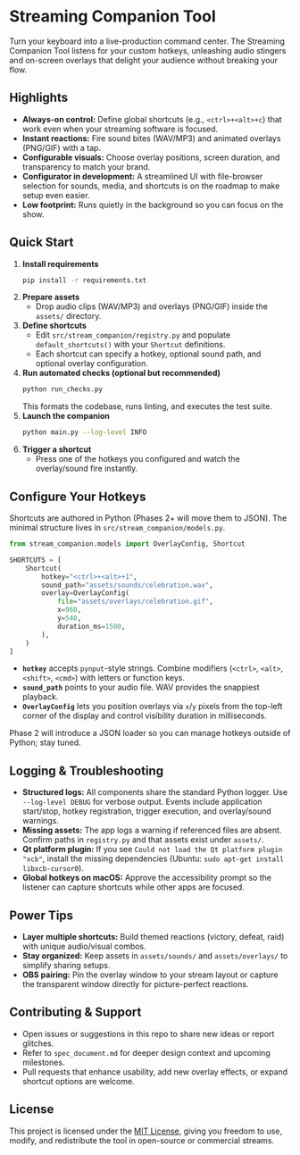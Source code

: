 # Streaming Companion Tool

Turn your keyboard into a live-production command center. The Streaming Companion Tool listens for your custom hotkeys, unleashing audio stingers and on-screen overlays that delight your audience without breaking your flow.

## Highlights
- **Always-on control:** Define global shortcuts (e.g., `<ctrl>+<alt>+c`) that work even when your streaming software is focused.
- **Instant reactions:** Fire sound bites (WAV/MP3) and animated overlays (PNG/GIF) with a tap.
- **Configurable visuals:** Choose overlay positions, screen duration, and transparency to match your brand.
- **Configurator in development:** A streamlined UI with file-browser selection for sounds, media, and shortcuts is on the roadmap to make setup even easier.
- **Low footprint:** Runs quietly in the background so you can focus on the show.

## Quick Start
1. **Install requirements**
   ```bash
   pip install -r requirements.txt
   ```
2. **Prepare assets**
   - Drop audio clips (WAV/MP3) and overlays (PNG/GIF) inside the `assets/` directory.
3. **Define shortcuts**
   - Edit `src/stream_companion/registry.py` and populate `default_shortcuts()` with your `Shortcut` definitions.
   - Each shortcut can specify a hotkey, optional sound path, and optional overlay configuration.
4. **Run automated checks (optional but recommended)**
   ```bash
   python run_checks.py
   ```
   This formats the codebase, runs linting, and executes the test suite.
5. **Launch the companion**
   ```bash
   python main.py --log-level INFO
   ```
6. **Trigger a shortcut**
   - Press one of the hotkeys you configured and watch the overlay/sound fire instantly.

## Configure Your Hotkeys
Shortcuts are authored in Python (Phases 2+ will move them to JSON). The minimal structure lives in `src/stream_companion/models.py`.

```python
from stream_companion.models import OverlayConfig, Shortcut

SHORTCUTS = [
    Shortcut(
        hotkey="<ctrl>+<alt>+1",
        sound_path="assets/sounds/celebration.wav",
        overlay=OverlayConfig(
            file="assets/overlays/celebration.gif",
            x=960,
            y=540,
            duration_ms=1500,
        ),
    )
]
```

- **`hotkey`** accepts `pynput`-style strings. Combine modifiers (`<ctrl>`, `<alt>`, `<shift>`, `<cmd>`) with letters or function keys.
- **`sound_path`** points to your audio file. WAV provides the snappiest playback.
- **`OverlayConfig`** lets you position overlays via `x`/`y` pixels from the top-left corner of the display and control visibility duration in milliseconds.

Phase 2 will introduce a JSON loader so you can manage hotkeys outside of Python; stay tuned.

## Logging & Troubleshooting
- **Structured logs:** All components share the standard Python logger. Use `--log-level DEBUG` for verbose output. Events include application start/stop, hotkey registration, trigger execution, and overlay/sound warnings.
- **Missing assets:** The app logs a warning if referenced files are absent. Confirm paths in `registry.py` and that assets exist under `assets/`.
- **Qt platform plugin:** If you see `Could not load the Qt platform plugin "xcb"`, install the missing dependencies (Ubuntu: `sudo apt-get install libxcb-cursor0`).
- **Global hotkeys on macOS:** Approve the accessibility prompt so the listener can capture shortcuts while other apps are focused.

## Power Tips
- **Layer multiple shortcuts:** Build themed reactions (victory, defeat, raid) with unique audio/visual combos.
- **Stay organized:** Keep assets in `assets/sounds/` and `assets/overlays/` to simplify sharing setups.
- **OBS pairing:** Pin the overlay window to your stream layout or capture the transparent window directly for picture-perfect reactions.

## Contributing & Support
- Open issues or suggestions in this repo to share new ideas or report glitches.
- Refer to `spec_document.md` for deeper design context and upcoming milestones.
- Pull requests that enhance usability, add new overlay effects, or expand shortcut options are welcome.

## License
This project is licensed under the [MIT License](./LICENSE), giving you freedom to use, modify, and redistribute the tool in open-source or commercial streams.

